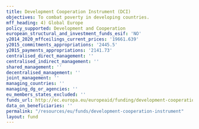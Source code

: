 ```yaml
---
title: Development Cooperation Instrument (DCI)
objectives: To combat poverty in developing countries.
mff_heading: 4) Global Europe
policy_supported: Development and Cooperation
european_structural_and_investment_funds_esif: 'NO'
y2014_2020_mffceilings_current_prices: '19661.639'
y2015_commitments_appropriations: '2445.5'
y2015_payments_appropriations: '2141.73'
centralised_direct_management: ''
centralised_indirect_management: ''
shared_management: ''
decentralised_management: ''
joint_management: ''
managing_countries: ''
managing_dg_or_agencies: ''
eu_members_states_excluded: ''
funds_url: http://ec.europa.eu/europeaid/funding/development-cooperation-instrument-dci_en
data_on_beneficiaries: ''
permalink: "/resources/eu/funds/development-cooperation-instrument"
layout: fund
---
```

